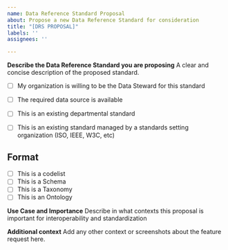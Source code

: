 ```yaml
---
name: Data Reference Standard Proposal
about: Propose a new Data Reference Standard for consideration
title: "[DRS PROPOSAL]"
labels: ''
assignees: ''

---
```


**Describe the Data Reference Standard you are proposing**
A clear and concise description of the proposed standard.

- [ ] My organization is willing to be the Data Steward for this standard
- [ ] The required data source is available 
- [ ] This is an existing departmental standard
- [ ] This is an existing standard managed by a standards setting organization (ISO, IEEE, W3C, etc)


## Format

- [ ] This is a codelist
- [ ] This is a Schema
- [ ] This is a Taxonomy 
- [ ] This is an Ontology

**Use Case and Importance**
Describe in what contexts this proposal is important for interoperability and standardization

**Additional context**
Add any other context or screenshots about the feature request here.
